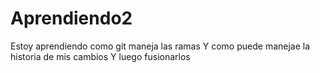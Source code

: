 # Aprendiendo2
Estoy aprendiendo como git maneja las ramas
Y como puede manejae la historia de mis cambios
Y luego fusionarlos

